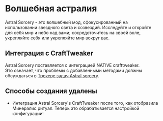 # Волшебная астралия

Astral Sorcery - это волшебный мод, сфокусированный на использовании звездного света и созвездий. Исследуйте и откройте для себя мир и небо над вами; сосредоточитесь на своей воле, укрепляйте себя или укрепляйте мир вокруг вас.

## Интеграция с CraftTweaker

Astral Sorcery поставляется с интеграцией NATIVE crafttweaker.  
Это означает, что проблемы с добавленными методами должны обсуждаться в [Трекере задач Astral sorcery](https://github.com/HellFirePvP/AstralSorcery/issues).

## Способы создания удалены

- Интеграция Astral Sorcery's CraftTweaker после того, как отобразила Минералис ритуал. Теперь это обрабатывается настройкой конфигурации!